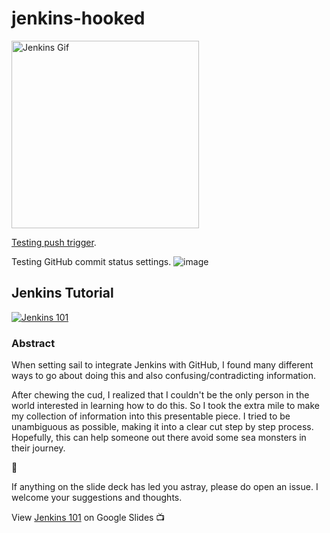 # jenkins-hooked
<img src="https://cdn.dribbble.com/users/1096850/screenshots/3488730/jenkins.gif" alt="Jenkins Gif" width="300"/>

[Testing push trigger](https://github.com/cherylfong/jenkins-hooked/settings/hooks).

Testing GitHub commit status settings.
![image](https://user-images.githubusercontent.com/42821602/57597652-1fc80800-7505-11e9-85f7-d0cef173dc70.png)

## Jenkins Tutorial

[![Jenkins 101](https://user-images.githubusercontent.com/42821602/60149419-7aea4d00-9789-11e9-9714-fee9e3470120.png)](Jenkins_101.pdf)

### Abstract
When setting sail to integrate Jenkins with GitHub, I found many different ways to go about doing this and also confusing/contradicting information. 

After chewing the cud, I realized that I couldn't be the only person in the world interested in learning how to do this. So I took the extra mile to make my collection of information into this presentable piece. I tried to be unambiguous as possible, making it into a clear cut step by step process. Hopefully, this can help someone out there avoid some sea monsters in their journey.

🚢

If anything on the slide deck has led you astray, please do open an issue. I welcome your suggestions and thoughts.

View [Jenkins 101](https://docs.google.com/presentation/d/11DGWM9ZPDttw1qwBzET8Fw0I1_gt7UiJJFYxNnAldfk/edit?usp=sharing) on Google Slides 📺
